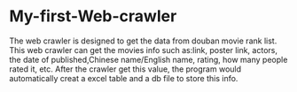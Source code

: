 # My-first-Web-crawler

The web crawler is designed to get the data from douban movie rank list.
This web crawler can get the movies info such as:link, poster link, actors, the date of published,Chinese name/English name,
rating, how many people rated it, etc.
After the crawler get this value, the program would automatically creat a excel table and a db file to store this info.


